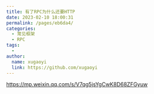 ```yaml
---
title: 有了RPC为什么还要HTTP
date: 2023-02-10 18:00:31
permalink: /pages/eb6da4/
categories:
  - 常见框架
  - RPC
tags:
  - 
author: 
  name: xugaoyi
  link: https://github.com/xugaoyi
---
```

https://mp.weixin.qq.com/s/V7qg5jsYgCwK8D68ZFGyuw